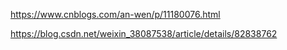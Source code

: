 https://www.cnblogs.com/an-wen/p/11180076.html



https://blog.csdn.net/weixin_38087538/article/details/82838762